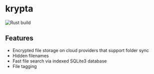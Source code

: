 # krypta

![Rust build](https://github.com/asdrubalini/krypta/actions/workflows/rust.yml/badge.svg)

## Features

- Encrypted file storage on cloud providers that support folder sync
- Hidden filenames
- Fast file search via indexed SQLite3 database
- File tagging
